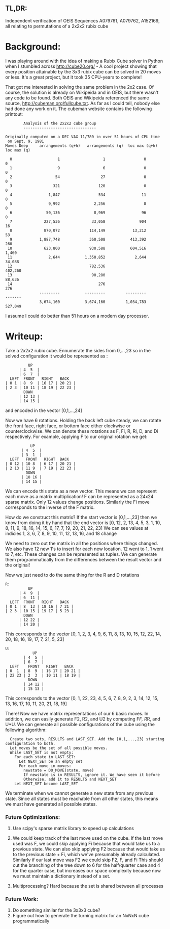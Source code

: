 ## TL,DR:

Independent verification of OEIS Sequences A079761, A079762, A152169,
all relating to permutations of a 2x2x2 rubix cube

# Background:

I was playing around with the idea of making a Rubix Cube solver in Python when I stumbled across
http://cube20.org/ - A cool project showing that every position attainable by the 3x3 rubix cube
can be solved in 20 moves or less. It's a great project, but it took 35 CPU-years to complete!

That got me interested in solving the same problem in the 2x2 case. Of course, the solution is already
on Wikipeida and in OEIS, but there wasn't any code to be found. Both OEIS and Wikipeida referenced the same
source, http://cubeman.org/fullcube.txt. As far as I could tell, nobody else had done any work on it. 
The cubeman website contains the following printout:

```
        Analysis of the 2x2x2 cube group
        --------------------------------

Originally computed on a DEC VAX 11/780 in over 51 hours of CPU time
 on Sept. 9, 1981
Moves Deep     arrangements (q+h)   arrangements (q)  loc max (q+h) loc max (q)

  0                    1                   1                 0               0
  1                    9                   6                 0               0
  2                   54                  27                 0               0
  3                  321                 120                 0               0
  4                1,847                 534                11               0
  5                9,992               2,256                 8               0
  6               50,136               8,969                96               0
  7              227,536              33,058               904              16
  8              870,072             114,149            13,212              53
  9            1,887,748             360,508           413,392             260
 10              623,800             930,588           604,516           1,460
 11                2,644           1,350,852             2,644          34,088
 12                                  782,536                           402,260
 13                                   90,280                            88,636
 14                                      276                               276
               ---------           ---------         ---------         -------
               3,674,160           3,674,160         1,034,783         527,049
```
I assume I could do better than 51 hours on a modern day processor.

# Writeup:
Take a 2x2x2 rubix cube. Ennumerate the sides from 0,...,23 so in the solved configuration it would be represented as :
```
          UP
      | 4  5  |
      | 6  7  |
  LEFT  FRONT   RIGHT   BACK
| 0 1 | 8  9  | 16 17 | 20 21 |
| 2 3 | 10 11 | 18 19 | 22 23 |
        DOWN
      | 12 13 |
      | 14 15 |
```
and encoded in the vector [0,1,...,24]

Now we have 6 rotations. Holding the back left cube steady, we can rotate the front face, right face, or bottom face 
either clockwise or counterclockwise. We can denote these rotations as F, Fi, R, Ri, D, and Di respectively. 
For example, applying F to our original rotation we get:
```
           UP
       | 4  5  |
       | 3  1  |
  LEFT   FRONT   RIGHT  BACK
| 0 12 | 10 8  | 6 17 | 20 21 |
| 2 13 | 11 9  | 7 19 | 22 23 |
         DOWN
       | 18 16 |
       | 14 15 |
```
We can encode this state as a new vector. This means we can represent each move as a matrix multiplication!
F can be represented as a 24x24 sparse matrix. Only 12 values change positions. Similarly the Fi move
corresponds to the inverse of the F matrix.

How do we construct this matrix?
If the start vector is [0,1,...,23] then we know from doing it by hand that the end vector is
[0, 12, 2, 13, 4, 5, 3, 1, 10, 8, 11, 9, 18, 16, 14, 15, 6, 17, 7, 19, 20, 21, 22, 23]
We can see values at indicies 1, 3, 6, 7, 8, 9, 10, 11, 12, 13, 16, and 18 change

We need to zero out the matrix in all the positions where things changed.
We also have 12 new 1's to insert for each new location. 12 went to 1, 1 went to 7, etc.
These changes can be represented as tuples.
We can generate them programmatically from the differences between the result vector and the original!

Now we just need to do the same thing for the R and D rotations
```
R:
          UP
      | 4  9  |
      | 6  11 |
  LEFT  FRONT   RIGHT   BACK
| 0 1 | 8  13 | 18 16 | 7 21 |
| 2 3 | 10 15 | 19 17 | 5 23 |
        DOWN
      | 12 22 |
      | 14 20 |
```
This corresponds to the vector
[0, 1, 2, 3, 4, 9, 6, 11, 8, 13, 10, 15, 12, 22, 14, 20, 18, 16, 19, 17, 7, 21, 5, 23]
```
U:
            UP
        | 4  5  |
        | 6  7  |
  LEFT    FRONT   RIGHT   BACK
| 0  1  | 8  9  | 16 17 | 20 21 |
| 22 23 | 2  3  | 10 11 | 18 19 |
          DOWN
        | 14 12 |
        | 15 13 |
```
This corresponds to the vector
[0, 1, 22, 23, 4, 5, 6, 7, 8, 9, 2, 3, 14, 12, 15, 13, 16, 17, 10, 11, 20, 21, 18, 19]

There! Now we have matrix representations of our 6 basic moves. In addition, we can
easily generate F2, R2, and U2 by computing F*F, R*R, and U*U. We can generate all possible configurations 
of the cube using the following algorithm:
```
  Create two sets, RESULTS and LAST_SET. Add the [0,1,...,23] starting configuration to both.
  Let moves be the set of all possible moves.
  While LAST_SET is not empty:
    For each state in LAST_SET:
      Let NEXT_SET be an empty set
      For each move in moves:
        newstate = DO_MOVE(state, move)
        If newstate is in RESULTS, ignore it. We have seen it before
        Otherwise, add it to RESULTS and NEXT_SET
    Let NEXT_SET become LAST_SET
```
We terminate when we cannot generate a new state from any previous state. Since all states must be 
reachable from all other states, this means we must have generated all possible states.

### Future Optimizations:
1. Use scipy's sparse matrix library to speed up calculations

2. We could keep track of the last move used on the cube. If the last move used was F, 
   we could skip applying Fi because that would take us to a previous state. We can also 
   skip applying F2 because that would take us to the previous state + Fi, which we've 
   presumably already calculated. Similarly if our last move was F2 we could skip F2, F, 
   and Fi This should cut the branching of the tree down to 6 for the half/quarter case and 
   4 for the quarter case, but increases our space complexity because now we must maintain 
   a dictionary instead of a set.
3. Multiprocessing? Hard because the set is shared between all processes

### Future Work:
1. Do something similar for the 3x3x3 cube?
2. Figure out how to generate the turning matrix for an NxNxN cube programmatically
